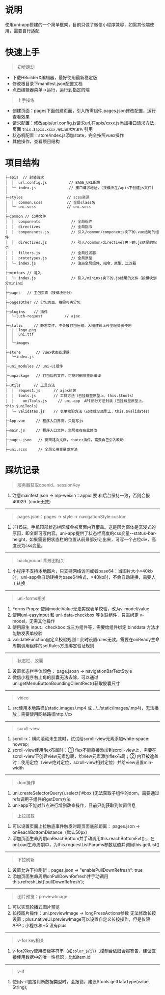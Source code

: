 # 说明
使用uni-app搭建的一个简单框架，目前只做了微信小程序兼容，如需其他端使用，需要自行适配

# 快速上手
> 初步跑动
- 下载HBuilderX编辑器，最好使用最新稳定版
- 修改根目录下manifest.json配置文档
- 点击编辑器菜单->运行，运行到指定的端

> 上手操练
- 创建页面：pages下面创建页面，引入所需组件,pages.json修改配置，运行查看效果
- 请求配置：修改apis/url.config.js请求url,在apis/xxxx.js添加接口请求方法，页面 `this.$apis.xxxx.接口请求方法名` 引用
- 状态机配置：store/index.js添加state，完全按照vuex操作
- 其他操作，查看项目结构

# 项目结构
```
├─apis  // 封装请求
│  │  url.config.js          // BASE_URL配置
│  └─ index.js               // 接口请求地址，(按模块在/apis下创建js文件)
│
├─styles                    // scss资源
│  │  common.scss           // 全局class名
│  └─ uni.scss              // uni.scss
│
├─common // 公共文件
│  │  components              // 全局组件
│  │  directives              // 全局指令
│  │  componenets.js          // 引入/common/components夹下的.vue结尾的组件
│  │  directives.js           // 引入/common/directives夹下的.js结尾的指令
│  │  filters.js              // 全局过滤器
│  │  prototypes.js           // 全局原型
│  └─ index.js                // 注册全局组件、指令、原型、过滤器
│
├─mininxs // 混入
│  └─ index.js                // 引入/mininxs夹下的.js结尾的文件（按模块划分mininx）
│
├─pages   // 主包页面（按模块划分）
│
├─pagesOther // 分包页面，按需可再分包
│
├─plugins    // 插件
│  └─luch-request          // ajax
│ 
├─static     // 静态文件，不会被打包压缩，大图建议上传至服务器使用
│  │  logo.png
│  │  uni.ttf
│  │
│  └─images
│
├─store       // vuex状态处理器
│  └─index.js
│
│─uni_modules // uni-ui组件
│
│─unpackage   // 打包后的文件，可随时删除重新编译
│
├─utils      // 工具方法
│  │  request.js      // ajax封装
│  │  tools.js        // 工具方法（已挂载至原型上，this.$tools）
│  │	uniTools.js     // uni-app  API部分方法封装（已挂载至原型上，this.$uniTools）
│  └─ validates.js    // 表单校验方法（已挂载至原型上，this.$validates）
│
├─App.vue     // 程序入口界面，只能写js
│
├─main.js     // 程序入口文件，全局挂在在此修改
│
├─pages.json   // 页面路由文档，router插件，需要自己引入改动
│
├─uni.scss     // 全局公用变量或方法

```
# 踩坑记录
> 服务器获取openid、sessionKey
1. 注意mainfest.json -> mp-weixin：appid 要 和后台保持一致，否则会报40029（code无效）
---

> pages.json：pages -> style -> navigationStyle:custom
1. 非H5端，手机顶部状态栏区域会被页面内容覆盖。这是因为窗体是沉浸式的原因，即全屏可写内容。uni-app提供了状态栏高度的css变量--status-bar-height，如果需要把状态栏的位置从前景部分让出来，可写一个占位div，高度设为css变量。
---

> background 背景图相关
1. 小程序不支持本地图片，只支持网络访问或者base64：当图片大小<40kb时，uni-app会自动转换为base64格式，>40kb时，不会自动转换，需要人工转换
---

> uni-forms相关
1. Forms Props: 使用modelValue无法实现表单校验，改为v-model/value
2. 使用uni-easyinput 和 uni-data-checkbox 等关联组件，只需绑定 v-model，无需其他操作
3. 使用原生 input、checkbox 或三方组件等，需要给组件绑定 binddata 方法才能触发表单校验
4. validateFunction自定义校验规则：此时设置rules无效，需要在onReady生命周期调用组件的setRules方法绑定验证规则
---

> 状态栏、胶囊
1. 设置状态栏字体颜色： page.jsoan -> navigationBarTextStyle
2. 微信小程序右上角的胶囊无法去除，可以通过uni.getMenuButtonBoundingClientRect()获取胶囊尺寸
---

> video
1. src使用本地路径(/static.images/.mp4 或 ../../static/images/.mp4)，无法播放；需要使用网络路径http://xx
---

> scroll-view
1. scroll-x：横向滚动未生效时，试试给scroll-view元素添加white-space: nowrap;
2. scroll-view使用flex布局时：① flex不能直接添加到scroll-view上，需要在scroll-view下创建view元素包裹，给view元素添加flex布局；② 内容被遮盖时：使用定位（view绝对定位，scroll-view相对定位）并给view设置min-width
---

> dom操作
1. uni.createSelectorQuery().select('#box')无法获取子组件的dom，需要通过refs调用子组件的getDom方法
2. uni-app不能对节点进行增删改查操作，目前只能获取到位置信息

>上拉加载
1. 可以设置页面上拉触底事件触发时距页面底部距离： pages.json -> onReachBottomDistance（默认50px）
2. 添加页面生命周期onReachBottom并手动调用this.reachBottomEvt();，在onLoad生命周期中，为this.requestListParams参数赋值并调用this.getList()
---

>下拉刷新
1. 设置允许下拉刷新：pages.json -> "enablePullDownRefresh": true
2. 添加页面生命周期onPullDownRefresh并手动调用this.refreshList('pullDownRefresh');
---

> 图片预览：previewImage
1. 可以实现轮播式图片预览
2. 长按图片操作：uni.previewImage -> longPressActions参数 无法修改长按设置；plus.nativeUI.previewImage可以设置自定义长按操作，但是仅限APP；小程序和H5 没有plus
---

> v-for  key相关
1. v-for的key使用模板字符串（如`color_${i}`）,控制台依旧会报警告，建议直接使用数据中的唯一性标识，比如item.id
---

> v-if
1. 使用v-if直接判断数据类型时，会报错，建议$tools.getDataType(value, String);